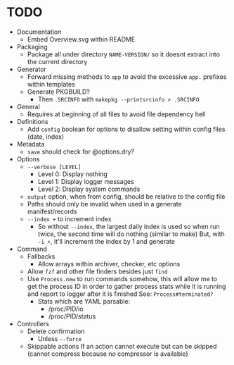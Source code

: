# TODO

* Documentation
  * Embed Overview.svg within README
* Packaging
  * Package all under directory `NAME-VERSION/` so it doesnt extract into the current directory
* Generator
  * Forward missing methods to `app` to avoid the excessive `app.` prefixes within templates
  * Generate PKGBUILD?
    * Then `.SRCINFO` with `makepkg --printsrcinfo > .SRCINFO`
* General
  * Requires at beginning of all files to avoid file dependency hell
* Definitions
  * Add `config` boolean for options to disallow setting within config files (date, index)
* Metadata
  * `save` should check for @options.dry?
* Options
  * `--verbose [LEVEL]`
    * Level 0: Display nothing
    * Level 1: Display logger messages
    * Level 2: Display system commands
  * `output` option, when from config, should be relative to the config file
  * Paths should only be invalid when used in a generate manifest/records
  * `--index +` to increment index
    * So without `--index`, the largest daily index is used so when run twice, the second time will
      do nothing (similar to make)
      But, with `-i +`, it'll increment the index by 1 and generate
* Command
  * Fallbacks
    * Allow arrays within archiver, checker, etc options
  * Allow `fzf` and other file finders besides just `find`
  * Use `Process.new` to run commands somehow, this will allow me to get the process ID in order to
    gather process stats while it is running and report to logger after it is finished
    See: `Process#terminated?`
    * Stats which are YAML parsable:
      * /proc/PID/io
      * /proc/PID/status
* Controllers
  * Delete confirmation
    * Unless `--force`
  * Skippable actions
    If an action cannot execute but can be skipped (cannot compress because no compressor is available)

